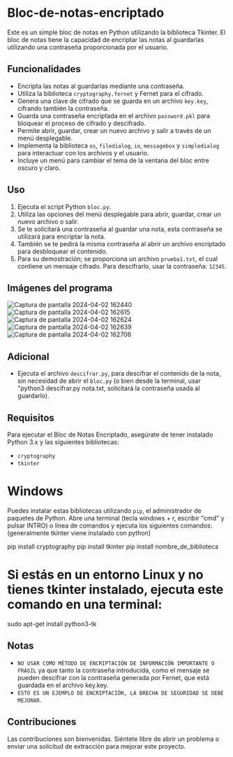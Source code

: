# Bloc-de-notas-encriptado

Este es un simple bloc de notas en Python utilizando la biblioteca Tkinter. El bloc de notas tiene la capacidad de encriptar las notas al guardarlas utilizando una contraseña proporcionada por el usuario.

## Funcionalidades

- Encripta las notas al guardarlas mediante una contraseña.
- Utiliza la biblioteca `cryptography.fernet` y Fernet para el cifrado.
- Genera una clave de cifrado que se guarda en un archivo `key.key`, cifrando también la contraseña.
- Guarda una contraseña encriptada en el archivo `password.pkl` para bloquear el proceso de cifrado y descifrado.
- Permite abrir, guardar, crear un nuevo archivo y salir a través de un menú desplegable.
- Implementa la biblioteca `os`, `filedialog`, `io`, `messagebox` y `simpledialog` para interactuar con los archivos y el usuario.
- Incluye un menú para cambiar el tema de la ventana del bloc entre oscuro y claro.

## Uso

1. Ejecuta el script Python `bloc.py`.
2. Utiliza las opciones del menú desplegable para abrir, guardar, crear un nuevo archivo o salir.
3. Se te solicitará una contraseña al guardar una nota, esta contraseña se utilizará para encriptar la nota.
4. También se te pedirá la misma contraseña al abrir un archivo encriptado para desbloquear el contenido.
5. Para su demostración; se proporciona un archivo `prueba1.txt`, el cual contiene un mensaje cifrado. Para descifrarlo, usar la contraseña: `12345`.

## Imágenes del programa
![Captura de pantalla 2024-04-02 162440](https://github.com/yeeiisi/Bloc-de-notas-encriptado/assets/127243820/91b6479a-486b-4525-b520-51c00257fd88)
![Captura de pantalla 2024-04-02 162615](https://github.com/yeeiisi/Bloc-de-notas-encriptado/assets/127243820/20b10b93-9102-415f-ad2b-8d65f90fde7f)
![Captura de pantalla 2024-04-02 162624](https://github.com/yeeiisi/Bloc-de-notas-encriptado/assets/127243820/e04dac94-47c0-4469-b0ee-15c59a712ebb)
![Captura de pantalla 2024-04-02 162639](https://github.com/yeeiisi/Bloc-de-notas-encriptado/assets/127243820/97e1c1da-b6b5-4012-bdf6-c9a3e8547c20)
![Captura de pantalla 2024-04-02 162706](https://github.com/yeeiisi/Bloc-de-notas-encriptado/assets/127243820/51270132-d8b8-4b4d-a37b-314ca3151b2f)



## Adicional
- Ejecuta el archivo `descifrar.py`, para descifrar el contenido de la nota, sin necesidad de abrir el `bloc.py` (o bien desde la terminal, usar "python3 descifrar.py nota.txt, solicitará la contraseña usada al guardarlo).

## Requisitos

Para ejecutar el Bloc de Notas Encriptado, asegúrate de tener instalado Python 3.x y las siguientes bibliotecas:

- `cryptography`
- `tkinter`

# Windows
Puedes instalar estas bibliotecas utilizando `pip`, el administrador de paquetes de Python. Abre una terminal (tecla windows + r, escribir "cmd" y pulsar INTRO) o línea de comandos y ejecuta los siguientes comandos:
(generalmente tkinter viene instalado con python)

pip install cryptography
pip install tkinter
pip install nombre_de_biblioteca

# Si estás en un entorno Linux y no tienes tkinter instalado, ejecuta este comando en una terminal:
sudo apt-get install python3-tk

## Notas

- `NO USAR COMO MÉTODO DE ENCRIPTACIÓN DE INFORMACIÓN IMPORTANTE O FRÁGIL` ya que tanto la contraseña introducida, como el mensaje se pueden descifrar con la contraseña generada
  por Fernet, que está guardada en el archivo key.key.
- `ESTO ES UN EJEMPLO DE ENCRIPTACIÓN, LA BRECHA DE SEGURIDAD SE DEBE MEJORAR`.

## Contribuciones

Las contribuciones son bienvenidas. Siéntete libre de abrir un problema o enviar una solicitud de extracción para mejorar este proyecto.

